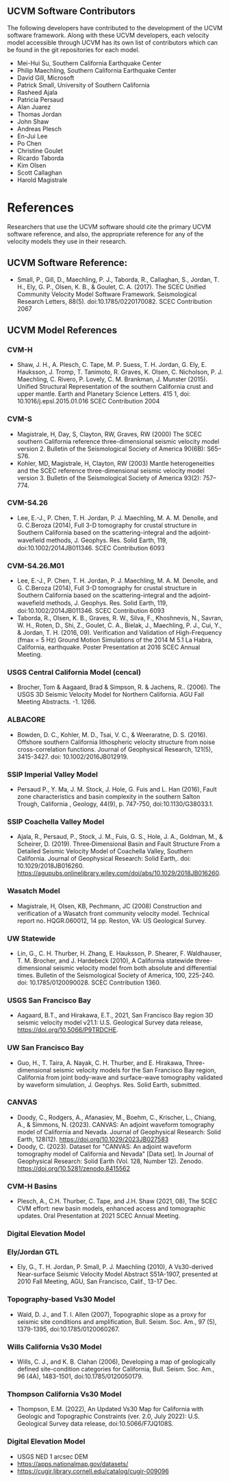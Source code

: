 ## UCVM Software Contributors
The following developers have contributed to the development of the UCVM software framework. 
Along with these UCVM developers, each velocity model accessible through UCVM has its own list of contributors
which can be found in the git repositories for each model.
* Mei-Hui Su, Southern California Earthquake Center
* Philip Maechling, Southern California Earthquake Center
* David Gill, Microsoft
* Patrick Small, University of Southern California
* Rasheed Ajala
* Patricia Persaud
* Alan Juarez
* Thomas Jordan
* John Shaw
* Andreas Plesch
* En-Jui Lee
* Po Chen
* Christine Goulet
* Ricardo Taborda 
* Kim Olsen
* Scott Callaghan 
* Harold Magistrale

# References
Researchers that use the UCVM software should cite the primary UCVM software reference, and also, the appropriate reference for any of the velocity models they use in their research. 

## UCVM Software Reference:
* Small, P., Gill, D., Maechling, P. J., Taborda, R., Callaghan, S., Jordan, T. H., Ely, G. P., Olsen, K. B., & Goulet, C. A. (2017). The SCEC Unified Community Velocity Model Software Framework. Seismological Research Letters, 88(5). doi:10.1785/0220170082.  SCEC Contribution 2067
    
## UCVM Model References
### CVM-H
* Shaw, J. H., A. Plesch, C. Tape, M. P. Suess, T. H. Jordan, G. Ely, E. Hauksson, J. Tromp, T. Tanimoto, R. Graves, K. Olsen, C. Nicholson, P. J. Maechling, C. Rivero, P. Lovely, C. M. Brankman, J. Munster (2015). Unified Structural Representation of the southern California crust and upper mantle. Earth and Planetary Science Letters. 415 1, doi: 10.1016/j.epsl.2015.01.016 SCEC Contribution 2004

### CVM-S
* Magistrale, H, Day, S, Clayton, RW, Graves, RW (2000) The SCEC southern California reference three-dimensional seismic velocity model version 2. Bulletin of the Seismological Society of America 90(6B): S65–S76.
* Kohler, MD, Magistrale, H, Clayton, RW (2003) Mantle heterogeneities and the SCEC reference three-dimensional seismic velocity model version 3. Bulletin of the Seismological Society of America 93(2): 757–774.

### CVM-S4.26 
* Lee, E.-J., P. Chen, T. H. Jordan, P. J. Maechling, M. A. M. Denolle, and G. C.Beroza (2014), Full 3-D tomography for crustal structure in Southern California based on the scattering-integral and the adjoint-waveﬁeld methods, J. Geophys. Res. Solid Earth, 119, doi:10.1002/2014JB011346. SCEC Contribution 6093

### CVM-S4.26.M01
* Lee, E.-J., P. Chen, T. H. Jordan, P. J. Maechling, M. A. M. Denolle, and G. C.Beroza (2014), Full 3-D tomography for crustal structure in Southern California based on the scattering-integral and the adjoint-waveﬁeld methods, J. Geophys. Res. Solid Earth, 119, doi:10.1002/2014JB011346. SCEC Contribution 6093
* Taborda, R., Olsen, K. B., Graves, R. W., Silva, F., Khoshnevis, N., Savran, W. H., Roten, D., Shi, Z., Goulet, C. A., Bielak, J., Maechling, P. J., Cui, Y., & Jordan, T. H. (2016, 09). Verification and Validation of High-Frequency (fmax = 5 Hz) Ground Motion Simulations of the 2014 M 5.1 La Habra, California, earthquake. Poster Presentation at 2016 SCEC Annual Meeting.

### USGS Central California Model (cencal)
* Brocher, Tom & Aagaard, Brad & Simpson, R. & Jachens, R.. (2006). The USGS 3D Seismic Velocity Model for Northern California. AGU Fall Meeting Abstracts. -1. 1266. 

### ALBACORE
* Bowden, D. C., Kohler, M. D., Tsai, V. C., & Weeraratne, D. S. (2016). Offshore southern California lithospheric velocity structure from noise cross-correlation functions. Journal of Geophysical Research, 121(5), 3415-3427. doi: 10.1002/2016JB012919.

### SSIP Imperial Valley Model
* Persaud P., Y. Ma, J. M. Stock, J. Hole, G. Fuis and L. Han (2016), Fault zone characteristics and basin complexity in the southern Salton Trough, California , Geology, 44(9), p. 747-750, doi:10.1130/G38033.1.

### SSIP Coachella Valley Model
* Ajala, R., Persaud, P., Stock, J. M., Fuis, G. S., Hole, J. A., Goldman, M., & Scheirer, D. (2019). Three‐Dimensional Basin and Fault Structure From a Detailed Seismic Velocity Model of Coachella Valley, Southern California. Journal of Geophysical Research: Solid Earth,. doi: 10.1029/2018JB016260. https://agupubs.onlinelibrary.wiley.com/doi/abs/10.1029/2018JB016260.

### Wasatch Model
* Magistrale, H, Olsen, KB, Pechmann, JC (2008) Construction and verification of a Wasatch front community velocity model. Technical report no. HQGR.060012, 14 pp. Reston, VA: US Geological Survey.

### UW Statewide
* Lin, G., C. H. Thurber, H. Zhang, E. Hauksson, P. Shearer, F. Waldhauser, T. M. Brocher, and J. Hardebeck (2010), A California statewide three-dimensional seismic velocity model from both absolute and differential times. Bulletin of the Seismological Society of America, 100, 225-240. doi: 10.1785/0120090028. SCEC Contribution 1360.

### USGS San Francisco Bay 
* Aagaard, B.T., and Hirakawa, E.T., 2021, San Francisco Bay region 3D seismic velocity model v21.1: U.S. Geological Survey data release, https://doi.org/10.5066/P9TRDCHE.

### UW San Francisco Bay 
* Guo, H., T. Taira, A. Nayak, C. H. Thurber, and E. Hirakawa, Three-dimensional seismic velocity models for the San Francisco Bay region, California from joint body-wave and surface-wave tomography validated by waveform simulation, J. Geophys. Res. Solid Earth, submitted.

### CANVAS 
* Doody, C., Rodgers, A., Afanasiev, M., Boehm, C., Krischer, L., Chiang, A., & Simmons, N. (2023). 
       CANVAS: An adjoint waveform tomography model of California and Nevada.
       Journal of Geophysical Research: Solid Earth, 128(12). https://doi.org/10.1029/2023JB027583
* Doody, C. (2023). Dataset for "CANVAS: An adjoint waveform tomography model of California and Nevada"
       [Data set]. In Journal of Geophysical Research: Solid Earth (Vol. 128, Number 12). 
       Zenodo. https://doi.org/10.5281/zenodo.8415562

### CVM-H Basins
* Plesch, A., C.H. Thurber, C. Tape, and  J.H. Shaw (2021, 08), The SCEC CVM effort: new basin models, enhanced access and tomographic updates. Oral Presentation at 2021 SCEC Annual Meeting.

### Digital Elevation Model

### Ely/Jordan GTL 
* Ely, G., T. H. Jordan, P. Small, P. J. Maechling (2010), A Vs30-derived Near-surface Seismic Velocity Model Abstract S51A-1907, presented at 2010 Fall Meeting, AGU, San Francisco, Calif., 13-17 Dec.

### Topography-based Vs30 Model
* Wald, D. J., and T. I. Allen (2007), Topographic slope as a proxy for seismic site conditions and amplification, Bull. Seism. Soc. Am., 97 (5), 1379-1395, doi:10.1785/0120060267.

### Wills California Vs30 Model
* Wills, C. J., and K. B. Clahan (2006), Developing a map of geologically defined site-condition categories for California, Bull. Seism. Soc. Am., 96 (4A), 1483-1501, doi:10.1785/0120050179.

### Thompson California Vs30 Model
* Thompson, E.M. (2022), An Updated Vs30 Map for California with Geologic and Topographic Constraints (ver. 2.0, July 2022): U.S. Geological Survey data release, doi:10.5066/F7JQ108S.

### Digital Elevation Model
* USGS NED 1 arcsec DEM
* https://apps.nationalmap.gov/datasets/
* https://cugir.library.cornell.edu/catalog/cugir-009096
